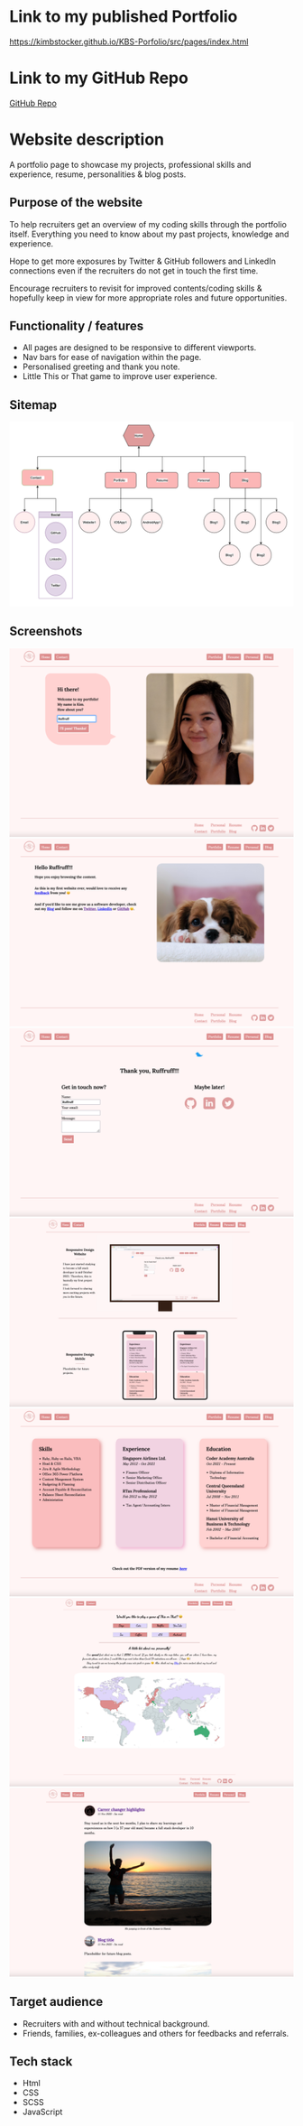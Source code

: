 # Link to my published Portfolio

https://kimbstocker.github.io/KBS-Porfolio/src/pages/index.html

# Link to my GitHub Repo

[GitHub Repo](https://github.com/kimbstocker/KimStocker_T1A2)

# Website description

A portfolio page to showcase my projects, professional skills and experience, resume, personalities & blog posts. 

## Purpose of the website

To help recruiters get an overview of my coding skills through the portfolio itself. Everything you need to know about my past projects, knowledge and experience. 

Hope to get more exposures by Twitter & GitHub followers and LinkedIn connections even if the recruiters do not get in touch the first time. 

Encourage recruiters to revisit for improved contents/coding skills & hopefully keep in view for more appropriate roles and future opportunities.

## Functionality / features

- All pages are designed to be responsive to different viewports.
- Nav bars for ease of navigation within the page.
- Personalised greeting and thank you note.
- Little This or That game to improve user experience.

## Sitemap

![Site map](docs/Sitemap.png "Sitemap")

## Screenshots

![Home Page](docs/Page%20Screenshots/Screen%20Shot%20-%20home.png "HomePage")
![Welcome Page](docs/Page%20Screenshots/Screen%20Shot%20-%20welcome.png "WelcomePage")
![Contact Page](docs/Page%20Screenshots/Screen%20Shot%20-%20contact.png "ContactPage")
![Portfolio Page](docs/Page%20Screenshots/Screen%20Shot%20-%20%20portfolio.png "PorfolioPage")
![Resume Page](docs/Page%20Screenshots/Screen%20Shot%20-%20resume.png "ResumePage")
![Personal Page](docs/Page%20Screenshots/Screen%20Shot%20-%20personal.png "PersonalPage")
![Blog Page](docs/Page%20Screenshots/Screen%20Shot%20-%20blog.png "BlogPage")

## Target audience

- Recruiters with and without technical background.
- Friends, families, ex-colleagues and others for feedbacks and referrals.

## Tech stack 

- Html
- CSS
- SCSS
- JavaScript
